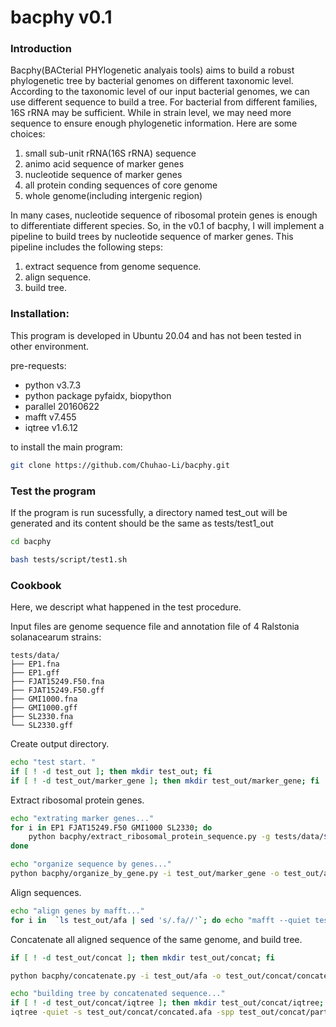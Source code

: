 # bacphy v0.1

### Introduction
Bacphy(BACterial PHYlogenetic analyais tools) aims to build a robust phylogenetic tree by bacterial genomes on different taxonomic level. 
According to the taxonomic level of our input bacterial genomes, we can use different sequence to build a tree. For bacterial from different families, 16S rRNA may be sufficient. While in strain level, we may need more sequence to ensure enough phylogenetic information. Here are some choices:

1. small sub-unit rRNA(16S rRNA) sequence
2. animo acid sequence of marker genes
3. nucleotide sequence of marker genes
4. all protein conding sequences of core genome
5. whole genome(including intergenic region)

In many cases, nucleotide sequence of ribosomal protein genes is enough to differentiate different species. So, in the v0.1 of bacphy, I will implement a pipeline to build trees by nucleotide sequence of marker genes. This pipeline includes the following steps: 

1. extract sequence from genome sequence. 
2. align sequence. 
3. build tree. 

### Installation: 
This program is developed in Ubuntu 20.04 and has not been tested in other environment. 

pre-requests: 
- python v3.7.3
- python package pyfaidx, biopython
- parallel 20160622
- mafft v7.455
- iqtree v1.6.12

to install the main program: 
``` bash
git clone https://github.com/Chuhao-Li/bacphy.git
```

### Test the program
If the program is run sucessfully, a directory named test_out will be generated and its content should be the same as tests/test1_out

``` bash
cd bacphy

bash tests/script/test1.sh
```

### Cookbook
Here, we descript what happened in the test procedure. 

Input files are genome sequence file and annotation file of 4 Ralstonia solanacearum strains: 
```
tests/data/
├── EP1.fna
├── EP1.gff
├── FJAT15249.F50.fna
├── FJAT15249.F50.gff
├── GMI1000.fna
├── GMI1000.gff
├── SL2330.fna
└── SL2330.gff
```

Create output directory. 
``` bash
echo "test start. "
if [ ! -d test_out ]; then mkdir test_out; fi
if [ ! -d test_out/marker_gene ]; then mkdir test_out/marker_gene; fi
```

Extract ribosomal protein genes. 
``` bash
echo "extrating marker genes..."
for i in EP1 FJAT15249.F50 GMI1000 SL2330; do
    python bacphy/extract_ribosomal_protein_sequence.py -g tests/data/${i}.fna -a tests/data/${i}.gff -o test_out/marker_gene/${i}.fa;
done

echo "organize sequence by genes..."
python bacphy/organize_by_gene.py -i test_out/marker_gene -o test_out/afa
```

Align sequences. 
``` bash
echo "align genes by mafft..."
for i in  `ls test_out/afa | sed 's/.fa//'`; do echo "mafft --quiet test_out/afa/${i}.fa >test_out/afa/${i}.afa"; done |parallel
```

Concatenate all aligned sequence of the same genome, and build tree. 
``` bash
if [ ! -d test_out/concat ]; then mkdir test_out/concat; fi

python bacphy/concatenate.py -i test_out/afa -o test_out/concat/concated.afa -p test_out/concat/partition.txt

echo "building tree by concatenated sequence..."
if [ ! -d test_out/concat/iqtree ]; then mkdir test_out/concat/iqtree; fi
iqtree -quiet -s test_out/concat/concated.afa -spp test_out/concat/partition.txt -pre test_out/concat/iqtree/concat -m MFP
```
